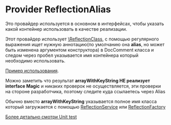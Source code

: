 # Provider ReflectionAlias

Это провайдер используется в основном в интерфейсах, чтобы указать какой контейнер использовать в качестве реализации.

Этот провайдер использует [\ReflectionClass](http://php.net/manual/ru/class.reflectionclass.php), 
с помощью регулярного выражения ищет нужную аннотацию(по умолчанию она **alias**, но может быть изменена аргументом 
конструктора) в DocComment класса и следом через пробел указывается имя контейнера который необходимо использовать.

[Пример использования](../../test/Documentation/reflectionAlias.php).

Можно заметить что результат **arrayWithKeyString НЕ реализует interface Magic** и никаких проверок не осуществляется, 
эти проверки на стороне разработчика, поэтому следите куда ссылаетесь через Alias

Обычно вместо **arrayWithKeyString** указывается полное имя класса который загружается с помощью 
[ReflectionService](reflectionService.md) или [ReflectionFactory](reflectionFactory.md)

[Более детально смотри Unit test](../../test/Unit/Provider/ReflectionAliasTest.php)